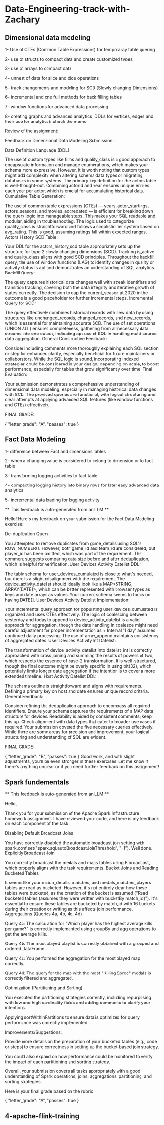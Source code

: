 # Data-Engineering-track-with-Zachary

## Dimensional data modeling

1- Use of CTEs (Common Table Expressions)  for temporaray table quering 

2- use of structs to compact data and create customized types

3- use of arrays to compact data

4- unnest of data for slice and dice operations

5- track changements and modeling for SCD (Slowly changing Dimensions)

6- incremental and one full methods for back filling tables

7- window functions for advanced data processing

8- creating graphs and advanced analytics (DDLs for vertices, edges and their use for analytics): check the memo

Review of the assignment:
 
Feedback on Dimensional Data Modeling Submission:

Data Definition Language (DDL):

The use of custom types like films and quality_class is a good approach to encapsulate information and manage enumerations, which makes your schema more expressive. However, it is worth noting that custom types might add complexity when altering schema data types or migrating databases in some systems.
The primary key definition for the actors table is well-thought-out. Combining actorid and year ensures unique entries each year per actor, which is crucial for accumulating historical data.
Cumulative Table Generation:

The use of common table expressions (CTEs) — years, actor_startings, actors_seasons, and movies_aggregated — is efficient for breaking down the query logic into manageable steps. This makes your SQL readable and modular, aiding in troubleshooting.
The logic used to categorize quality_class is straightforward and follows a simplistic tier system based on avg_rating. This is good, assuming ratings fall within expected ranges.
Actors History SCD Table:

Your DDL for the actors_history_scd table appropriately sets up the structure for type 2 slowly changing dimensions (SCD). Tracking is_active and quality_class aligns with good SCD principles.
Throughout the backfill query, the use of window functions (LAG) to identify changes in quality or activity status is apt and demonstrates an understanding of SQL analytics.
Backfill Query:

The query captures historical data changes well with streak identifiers and transition tracking, covering both the data integrity and iterative growth of states correctly.
The decision to cap the current_season at 2020 in the outcome is a good placeholder for further incremental steps.
Incremental Query for SCD:

The query effectively combines historical records with new data by using structures like unchanged_records, changed_records, and new_records, which is essential for maintaining accurate SCD.
The use of set operations (UNION ALL) ensures completeness, gathering from all necessary data streams into one output, indicating apt use of SQL in handling multi-source data aggregation.
General Constructive Feedback:

Consider including comments more thoroughly explaining each SQL section or step for enhanced clarity, especially beneficial for future maintainers or collaborators.
While the SQL logic is sound, incorporating indexed strategies could be considered in your design, depending on scale, to boost performance, especially for tables that grow significantly over time.
Final Evaluation:

Your submission demonstrates a comprehensive understanding of dimensional data modeling, especially in managing historical data changes with SCD. The provided queries are functional, with logical structuring and clear attempts at applying advanced SQL features (like window functions and CTEs) effectively.

FINAL GRADE:

{
  "letter_grade": "A",
  "passes": true
}

## Fact Data Modeling 


1- difference between Fact and dimensions tables

2- when a changing value is considered to belong to dimension or to fact table

3- transforming logging activities to fact table 

4- compacting logging history into binary rows for later easy advanced data analytics 

5- incremental data loading for logging activity

** This feedback is auto-generated from an LLM **

Hello! Here's my feedback on your submission for the Fact Data Modeling exercise:

De-duplication Query:

You attempted to remove duplicates from game_details using SQL's ROW_NUMBER(). However, both game_id and team_id are considered, but player_id has been omitted, which was part of the requirement.
The comment suggests comparing data size before and after deduplication, which is helpful for verification.
User Devices Activity Datelist DDL:

The table schema for user_devices_cumulated is close to what's needed, but there is a slight misalignment with the requirement. The device_activity_datelist should ideally look like a MAP<STRING, ARRAY[DATE]>, which can be better represented with browser types as keys and date arrays as values. Your current schema seems to focus on having DATE[].
User Devices Activity Datelist Implementation:

Your incremental query approach for populating user_devices_cumulated is organized and uses CTEs effectively.
The logic of coalescing between yesterday and today to append to device_activity_datelist is a valid approach for aggregation, though the date handling in coalesce might need careful adjustment for proper incrementation as + Interval '1 day' assumes continued daily processing.
The use of array_append maintains consistency of aggregated dates.
User Devices Activity Int Datelist:

The transformation of device_activity_datelist into datelist_int is correctly approached with cross joining and summing the results of powers of two, which respects the essence of base-2 transformation.
It is well-structured, though the final outcome might be overly specific in using bit(32), which potentially limits longer date aggregation if the intention is to cover a more extended timeline.
Host Activity Datelist DDL:

The schema outline is straightforward and aligns with requirements. Defining a primary key on host and date ensures unique record criteria.
General Feedback:

Consider refining the deduplication approach to encompass all required identifiers.
Ensure your schema captures the requirements of a MAP data structure for devices.
Readability is aided by consistent comments; keep this up.
Check alignment with data types that cater to broader use cases if required.
Your submission covered the five necessary queries effectively. While there are some areas for precision and improvement, your logical structuring and understanding of SQL are evident.

FINAL GRADE:

{
  "letter_grade": "B",
  "passes": true
}
Good work, and with slight adjustments, you'll be even stronger in these exercises. Let me know if there's anything unclear or if you need further feedback on this assignment!

## Spark fundementals

** This feedback is auto-generated from an LLM **

Hello,

Thank you for your submission of the Apache Spark Infrastructure homework assignment. I have reviewed your code, and here is my feedback on each component of the task:

Disabling Default Broadcast Joins

You have correctly disabled the automatic broadcast join setting with spark.conf.set("spark.sql.autoBroadcastJoinThreshold", "-1"). Well done.
Explicitly Broadcast Join

You correctly broadcast the medals and maps tables using F.broadcast, which properly aligns with the task requirements.
Bucket Joins and Reading Bucketed Tables

It seems like your match_details, matches, and medals_matches_players tables are read as bucketed. However, it's not entirely clear how these tables were bucketed, as the creation of the bucket is assumed ("Read bucketed tables (assumes they were written with bucketBy match_id)"). It's essential to ensure these tables are bucketed by match_id with 16 buckets during their creation or writing as this affects join performance.
Aggregations (Queries 4a, 4b, 4c, 4d)

Query 4a: The calculation for "Which player has the highest average kills per game?" is correctly implemented using groupBy and agg operations to get the average kills.

Query 4b: The most played playlist is correctly obtained with a grouped and ordered DataFrame.

Query 4c: You performed the aggregation for the most played map correctly.

Query 4d: The query for the map with the most "Killing Spree" medals is correctly filtered and aggregated.

Optimization (Partitioning and Sorting)

You executed the partitioning strategies correctly, including repurposing with low and high cardinality fields and adding comments to clarify your intentions.

Applying sortWithinPartitions to ensure data is optimized for query performance was correctly implemented.

Improvements/Suggestions:

Provide more details on the preparation of your bucketed tables (e.g., code or steps) to ensure correctness in setting up the bucket-based join strategy.

You could also expand on how performance could be monitored to verify the impact of each partitioning and sorting strategy.

Overall, your submission covers all tasks appropriately with a good understanding of Spark operations, joins, aggregations, partitioning, and sorting strategies.

Here is your final grade based on the rubric:

{
  "letter_grade": "A",
  "passes": true
}


## 4-apache-flink-training
